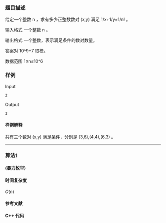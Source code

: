 ### 题目描述

给定一个整数  n ，求有多少正整数数对  (x,y)  满足  1/x+1/y=1/n! 。

输入格式
一个整数  n 。

输出格式
一个整数，表示满足条件的数对数量。

答案对  10^9+7  取模。

数据范围
1≤n≤10^6

### 样例

Input

```
2
```

Output

```
3
```

#### 样例解释
共有三个数对  (x,y)  满足条件，分别是  (3,6),(4,4),(6,3) 。

----------

### 算法1
#### (暴力枚举)


#### 时间复杂度

$O(n)$

#### 参考文献

#### C++ 代码

``` cpp

```